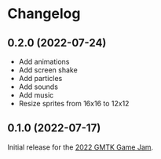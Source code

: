 # Changelog

## 0.2.0 (2022-07-24)

- Add animations
- Add screen shake
- Add particles
- Add sounds
- Add music
- Resize sprites from 16x16 to 12x12

## 0.1.0 (2022-07-17)

Initial release for the [2022 GMTK Game Jam](https://itch.io/jam/gmtk-jam-2022).
